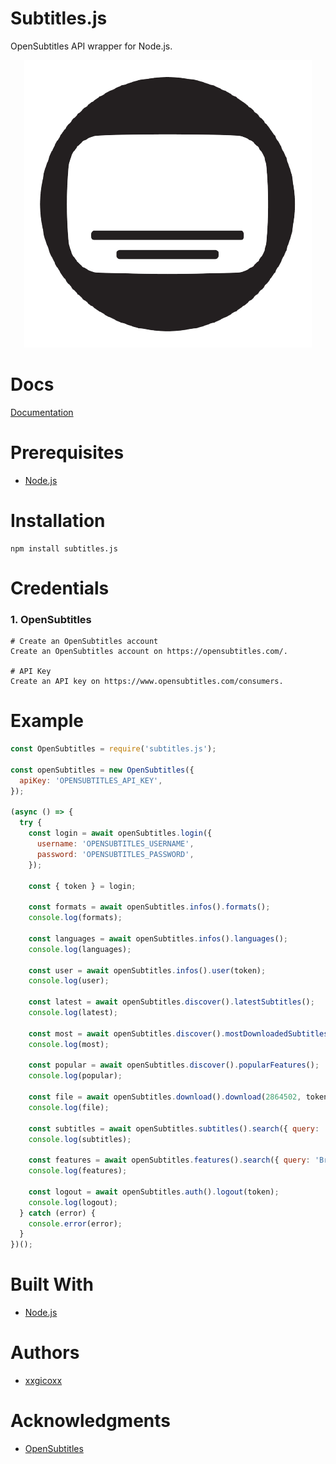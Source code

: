 # Subtitles.js
OpenSubtitles API wrapper for Node.js.

<p align="center">
  <img src="assets/imgs/opensubtitles.png ">
</p>

# Docs
[Documentation](https://opensubtitles.stoplight.io/docs/opensubtitles-api/open_api.json)

# Prerequisites
* [Node.js](https://nodejs.org/en/)

# Installation
````
npm install subtitles.js
````

# Credentials
### 1. OpenSubtitles
````
# Create an OpenSubtitles account
Create an OpenSubtitles account on https://opensubtitles.com/.

# API Key
Create an API key on https://www.opensubtitles.com/consumers.
````

# Example
```javascript
const OpenSubtitles = require('subtitles.js');

const openSubtitles = new OpenSubtitles({
  apiKey: 'OPENSUBTITLES_API_KEY',
});

(async () => {
  try {
    const login = await openSubtitles.login({
      username: 'OPENSUBTITLES_USERNAME',
      password: 'OPENSUBTITLES_PASSWORD',
    });

    const { token } = login;

    const formats = await openSubtitles.infos().formats();
    console.log(formats);

    const languages = await openSubtitles.infos().languages();
    console.log(languages);

    const user = await openSubtitles.infos().user(token);
    console.log(user);

    const latest = await openSubtitles.discover().latestSubtitles();
    console.log(latest);

    const most = await openSubtitles.discover().mostDownloadedSubtitles();
    console.log(most);

    const popular = await openSubtitles.discover().popularFeatures();
    console.log(popular);

    const file = await openSubtitles.download().download(2864502, token);
    console.log(file);

    const subtitles = await openSubtitles.subtitles().search({ query: 'Breaking Bad S01E02' });
    console.log(subtitles);

    const features = await openSubtitles.features().search({ query: 'Breaking' });
    console.log(features);

    const logout = await openSubtitles.auth().logout(token);
    console.log(logout);
  } catch (error) {
    console.error(error);
  }
})();
```

# Built With
* [Node.js](https://nodejs.org/en/)

# Authors
* [xxgicoxx](https://github.com/xxgicoxx)

# Acknowledgments
* [OpenSubtitles](https://www.opensubtitles.com/)